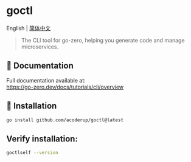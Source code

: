 # goctl

English | [简体中文](readme-cn.md)

> The CLI tool for go-zero, helping you generate code and manage microservices.

## 📖 Documentation

Full documentation available at:  
https://go-zero.dev/docs/tutorials/cli/overview

## 🚀 Installation

```bash
go install github.com/acoderup/goctl@latest
```

## Verify installation:
```bash
goctlself --version
```